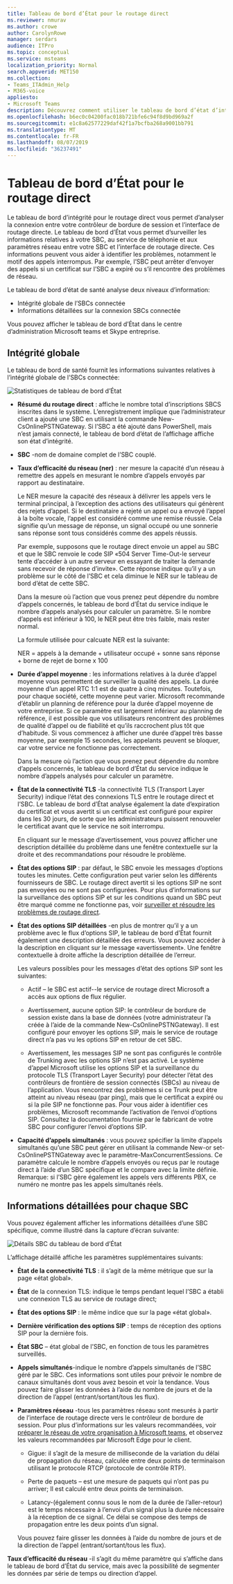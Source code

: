 ```yaml
---
title: Tableau de bord d’État pour le routage direct
ms.reviewer: nmurav
ms.author: crowe
author: CarolynRowe
manager: serdars
audience: ITPro
ms.topic: conceptual
ms.service: msteams
localization_priority: Normal
search.appverid: MET150
ms.collection:
- Teams_ITAdmin_Help
- M365-voice
appliesto:
- Microsoft Teams
description: Découvrez comment utiliser le tableau de bord d’état d’intégrité pour contrôler la connexion entre votre contrôleur de bordure de session et le routage direct.
ms.openlocfilehash: b6ec0c04200fac018b721bfe6c94f8d9bd969a2f
ms.sourcegitcommit: e1c8a62577229daf42f1a7bcfba268a9001bb791
ms.translationtype: MT
ms.contentlocale: fr-FR
ms.lasthandoff: 08/07/2019
ms.locfileid: "36237491"
---
```

# <a name="health-dashboard-for-direct-routing"></a>Tableau de bord d’État pour le routage direct

Le tableau de bord d’intégrité pour le routage direct vous permet d’analyser la connexion entre votre contrôleur de bordure de session et l’interface de routage directe.  Le tableau de bord d’État vous permet d’surveiller les informations relatives à votre SBC, au service de téléphonie et aux paramètres réseau entre votre SBC et l’interface de routage directe. Ces informations peuvent vous aider à identifier les problèmes, notamment le motif des appels interrompus. Par exemple, l’SBC peut arrêter d’envoyer des appels si un certificat sur l’SBC a expiré ou s’il rencontre des problèmes de réseau.  

Le tableau de bord d’état de santé analyse deux niveaux d’information:

- Intégrité globale de l’SBCs connectée
- Informations détaillées sur la connexion SBCs connectée

Vous pouvez afficher le tableau de bord d’État dans le centre d’administration Microsoft teams et Skype entreprise.


## <a name="overall-health"></a>Intégrité globale

Le tableau de bord de santé fournit les informations suivantes relatives à l’intégrité globale de l’SBCs connectée:

 ![Statistiques de tableau de bord d’État](media/direct-routing-dashboard-stats1.png)

- **Résumé du routage direct** : affiche le nombre total d’inscriptions SBCS inscrites dans le système. L’enregistrement implique que l’administrateur client a ajouté une SBC en utilisant la commande New-CsOnlinePSTNGateway. Si l’SBC a été ajouté dans PowerShell, mais n’est jamais connecté, le tableau de bord d’état de l’affichage affiche son état d’intégrité.

- **SBC** -nom de domaine complet de l’SBC couplé.

- **Taux d’efficacité du réseau (ner)** : ner mesure la capacité d’un réseau à remettre des appels en mesurant le nombre d’appels envoyés par rapport au destinataire.  

   Le NER mesure la capacité des réseaux à délivrer les appels vers le terminal principal, à l’exception des actions des utilisateurs qui génèrent des rejets d’appel.  Si le destinataire a rejeté un appel ou a envoyé l’appel à la boîte vocale, l’appel est considéré comme une remise réussie. Cela signifie qu’un message de réponse, un signal occupé ou une sonnerie sans réponse sont tous considérés comme des appels réussis. 
  
   Par exemple, supposons que le routage direct envoie un appel au SBC et que le SBC renvoie le code SIP «504 Server Time-Out-le serveur tente d’accéder à un autre serveur en essayant de traiter la demande sans recevoir de réponse d’invite». Cette réponse indique qu’il y a un problème sur le côté de l’SBC et cela diminue le NER sur le tableau de bord d’état de cette SBC. 
  
   Dans la mesure où l’action que vous prenez peut dépendre du nombre d’appels concernés, le tableau de bord d’État du service indique le nombre d’appels analysés pour calculer un paramètre. Si le nombre d’appels est inférieur à 100, le NER peut être très faible, mais rester normal. 

   La formule utilisée pour calcuate NER est la suivante:

   NER = appels à la demande + utilisateur occupé + sonne sans réponse + borne de rejet de borne x 100

 
- **Durée d’appel moyenne** : les informations relatives à la durée d’appel moyenne vous permettent de surveiller la qualité des appels. La durée moyenne d’un appel RTC 1:1 est de quatre à cinq minutes.  Toutefois, pour chaque société, cette moyenne peut varier.  Microsoft recommande d’établir un planning de référence pour la durée d’appel moyenne de votre entreprise. Si ce paramètre est largement inférieur au planning de référence, il est possible que vos utilisateurs rencontrent des problèmes de qualité d’appel ou de fiabilité et qu’ils raccrochent plus tôt que d’habitude. Si vous commencez à afficher une durée d’appel très basse moyenne, par exemple 15 secondes, les appelants peuvent se bloquer, car votre service ne fonctionne pas correctement. 

   Dans la mesure où l’action que vous prenez peut dépendre du nombre d’appels concernés, le tableau de bord d’État du service indique le nombre d’appels analysés pour calculer un paramètre.

- **État de la connectivité TLS** -la connectivité TLS (Transport Layer Security) indique l’état des connexions TLS entre le routage direct et l’SBC. Le tableau de bord d’État analyse également la date d’expiration du certificat et vous avertit si un certificat est configuré pour expirer dans les 30 jours, de sorte que les administrateurs puissent renouveler le certificat avant que le service ne soit interrompu.

   En cliquant sur le message d’avertissement, vous pouvez afficher une description détaillée du problème dans une fenêtre contextuelle sur la droite et des recommandations pour résoudre le problème.

- **État des options SIP** : par défaut, le SBC envoie les messages d’options toutes les minutes. Cette configuration peut varier selon les différents fournisseurs de SBC. Le routage direct avertit si les options SIP ne sont pas envoyées ou ne sont pas configurées. Pour plus d’informations sur la surveillance des options SIP et sur les conditions quand un SBC peut être marqué comme ne fonctionne pas, voir [surveiller et résoudre les problèmes de routage direct](direct-routing-monitor-and-troubleshoot.md).

- **État des options SIP détaillées** -en plus de montrer qu’il y a un problème avec le flux d’options SIP, le tableau de bord d’État fournit également une description détaillée des erreurs. Vous pouvez accéder à la description en cliquant sur le message «avertissement». Une fenêtre contextuelle à droite affiche la description détaillée de l’erreur.

   Les valeurs possibles pour les messages d’état des options SIP sont les suivantes:

    - Actif – le SBC est actif--le service de routage direct Microsoft a accès aux options de flux régulier.

    - Avertissement, aucune option SIP: le contrôleur de bordure de session existe dans la base de données (votre administrateur l’a créée à l’aide de la commande New-CsOnlinePSTNGateway). Il est configuré pour envoyer les options SIP, mais le service de routage direct n’a pas vu les options SIP en retour de cet SBC.

    - Avertissement, les messages SIP ne sont pas configurés le contrôle de Trunking avec les options SIP n’est pas activé. Le système d’appel Microsoft utilise les options SIP et la surveillance du protocole TLS (Transport Layer Security) pour détecter l’état des contrôleurs de frontière de session connectés (SBCs) au niveau de l’application. Vous rencontrez des problèmes si ce Trunk peut être atteint au niveau réseau (par ping), mais que le certificat a expiré ou si la pile SIP ne fonctionne pas. Pour vous aider à identifier ces problèmes, Microsoft recommande l’activation de l’envoi d’options SIP. Consultez la documentation fournie par le fabricant de votre SBC pour configurer l’envoi d’options SIP. 

- **Capacité d’appels simultanés** : vous pouvez spécifier la limite d’appels simultanés qu’une SBC peut gérer en utilisant la commande New-or set-CsOnlinePSTNGateway avec le paramètre-MaxConcurrentSessions. Ce paramètre calcule le nombre d’appels envoyés ou reçus par le routage direct à l’aide d’un SBC spécifique et le compare avec la limite définie. Remarque: si l’SBC gère également les appels vers différents PBX, ce numéro ne montre pas les appels simultanés réels.


## <a name="detailed-information-for-each-sbc"></a>Informations détaillées pour chaque SBC

Vous pouvez également afficher les informations détaillées d’une SBC spécifique, comme illustré dans la capture d’écran suivante:

![Détails SBC du tableau de bord d’État](media/direct-routing-dashboard-SBC-detail1.png)


L’affichage détaillé affiche les paramètres supplémentaires suivants:

- **État de la connectivité TLS** : il s’agit de la même métrique que sur la page «état global».

- **État** de la connexion TLS: indique le temps pendant lequel l’SBC a établi une connexion TLS au service de routage direct;

- **État des options SIP** : le même indice que sur la page «état global».

- **Dernière vérification des options SIP** : temps de réception des options SIP pour la dernière fois.

- **État SBC** – état global de l’SBC, en fonction de tous les paramètres surveillés.

- **Appels simultanés**-indique le nombre d’appels simultanés de l’SBC géré par le SBC. Ces informations sont utiles pour prévoir le nombre de canaux simultanés dont vous avez besoin et voir la tendance. Vous pouvez faire glisser les données à l’aide du nombre de jours et de la direction de l’appel (entrant/sortant/tous les flux).

- **Paramètres réseau** -tous les paramètres réseau sont mesurés à partir de l’interface de routage directe vers le contrôleur de bordure de session. Pour plus d’informations sur les valeurs recommandées, voir [préparer le réseau de votre organisation à Microsoft teams](https://docs.microsoft.com/en-us/microsoftteams/prepare-network), et observez les valeurs recommandées par Microsoft Edge pour le client.

   - Gigue: il s’agit de la mesure de milliseconde de la variation du délai de propagation du réseau, calculée entre deux points de terminaison utilisant le protocole RTCP (protocole de contrôle RTP).

   - Perte de paquets – est une mesure de paquets qui n’ont pas pu arriver; Il est calculé entre deux points de terminaison.

   - Latancy-(également connu sous le nom de la durée de l’aller-retour) est le temps nécessaire à l’envoi d’un signal plus la durée nécessaire à la réception de ce signal. Ce délai se compose des temps de propagation entre les deux points d’un signal.

   Vous pouvez faire glisser les données à l’aide du nombre de jours et de la direction de l’appel (entrant/sortant/tous les flux).

**Taux d’efficacité du réseau** -il s’agit du même paramètre qui s’affiche dans le tableau de bord d’État du service, mais avec la possibilité de segmenter les données par série de temps ou direction d’appel.




